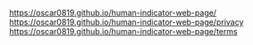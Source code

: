 https://oscar0819.github.io/human-indicator-web-page/ <br>
https://oscar0819.github.io/human-indicator-web-page/privacy <br>
https://oscar0819.github.io/human-indicator-web-page/terms <br>

